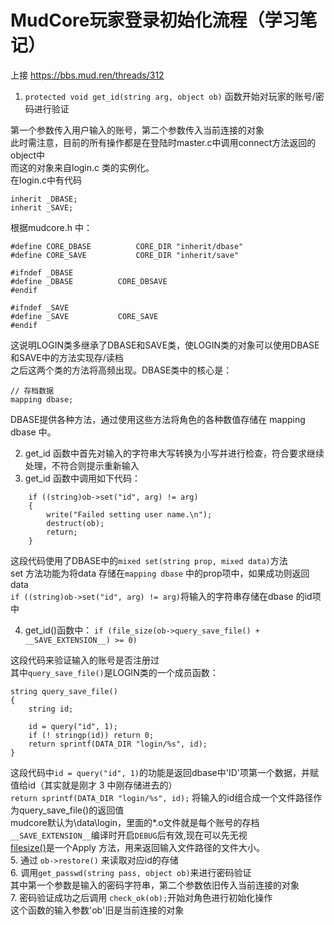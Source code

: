 <!--
 * @Author: Donald duck tang5722917@163.com
 * @Date: 2023-02-22 11:17:13
 * @LastEditors: Donald duck tang5722917@163.com
 * @LastEditTime: 2023-02-22 14:50:50
 * @FilePath: \mysticism-mud-doc\Mud教程\Mudcore玩家登录初始化流程.md
 * @Description: 
 * 
 * 
 * Copyright (c) 2023 by Donald duck tang5722917@163.com, All Rights Reserved. 
-->

# MudCore玩家登录初始化流程（学习笔记）  
上接 <https://bbs.mud.ren/threads/312> 
  
1. `protected void get_id(string arg, object ob)` 函数开始对玩家的账号/密码进行验证  

第一个参数传入用户输入的账号，第二个参数传入当前连接的对象  
此时需注意，目前的所有操作都是在登陆时master.c中调用connect方法返回的object中  
而这的对象来自login.c 类的实例化。  
在login.c中有代码  
   ```
   inherit _DBASE;
   inherit _SAVE;
   ```
根据mudcore.h 中：
```
#define CORE_DBASE          CORE_DIR "inherit/dbase"
#define CORE_SAVE           CORE_DIR "inherit/save"

#ifndef _DBASE
#define _DBASE          CORE_DBSAVE
#endif

#ifndef _SAVE
#define _SAVE           CORE_SAVE
#endif
```
这说明LOGIN类多继承了DBASE和SAVE类，使LOGIN类的对象可以使用DBASE和SAVE中的方法实现存/读档  
之后这两个类的方法将高频出现。DBASE类中的核心是：  
```
// 存档数据
mapping dbase;
```
DBASE提供各种方法，通过使用这些方法将角色的各种数值存储在 mapping dbase 中。  

2. get_id 函数中首先对输入的字符串大写转换为小写并进行检查，符合要求继续处理，不符合则提示重新输入
3. get_id 函数中调用如下代码：
```
    if ((string)ob->set("id", arg) != arg)
    {
        write("Failed setting user name.\n");
        destruct(ob);
        return;
    }
```
这段代码使用了DBASE中的`mixed set(string prop, mixed data)`方法  
set 方法功能为将data 存储在`mapping dbase` 中的prop项中，如果成功则返回data  
`if ((string)ob->set("id", arg) != arg)`将输入的字符串存储在dbase 的id项中  

4. get_id()函数中： `if (file_size(ob->query_save_file() + __SAVE_EXTENSION__) >= 0)`  

这段代码来验证输入的账号是否注册过  
其中`query_save_file()`是LOGIN类的一个成员函数：  
```
string query_save_file()
{
    string id;

    id = query("id", 1);
    if (! stringp(id)) return 0;
    return sprintf(DATA_DIR "login/%s", id);
}
```
这段代码中`id = query("id", 1)`的功能是返回dbase中'ID'项第一个数据，并赋值给id（其实就是刚才 3 中刚存储进去的）  
`return sprintf(DATA_DIR "login/%s", id);` 将输入的id组合成一个文件路径作为query_save_file()的返回值  
mudcore默认为\data\login，里面的*.o文件就是每个账号的存档  
`__SAVE_EXTENSION__`编译时开启`DEBUG`后有效,现在可以先无视  
[filesize()](https://mud.wiki/File_size)是一个Apply 方法，用来返回输入文件路径的文件大小。  
5. 通过 `ob->restore()` 来读取对应id的存储  
6. 调用`get_passwd(string pass, object ob)`来进行密码验证  
其中第一个参数是输入的密码字符串，第二个参数依旧传入当前连接的对象  
7. 密码验证成功之后调用 `check_ok(ob);`开始对角色进行初始化操作  
这个函数的输入参数'ob'旧是当前连接的对象 

